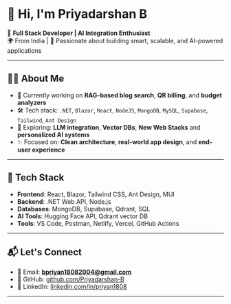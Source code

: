 # 👋 Hi, I'm Priyadarshan B

🎯 **Full Stack Developer | AI Integration Enthusiast**  
🌍 From India | 💼 Passionate about building smart, scalable, and AI-powered applications

---

## 🧑‍💻 About Me

- 🔭 Currently working on **RAG-based blog search**, **QR billing**, and **budget analyzers**
- 🛠️ Tech stack: `.NET`, `Blazor`, `React`, `NodeJS`, `MongoDB`, `MySQL`, `Supabase`, `Tailwind`, `Ant Design`
- 🤖 Exploring: **LLM integration**, **Vector DBs**, **New Web Stacks** and **personalized AI systems**
- ✨ Focused on: **Clean architecture**, **real-world app design**, and **end-user experience**

---
## 🔧 Tech Stack

- **Frontend**: React, Blazor, Tailwind CSS, Ant Design, MUI  
- **Backend**: .NET Web API, Node.js  
- **Databases**: MongoDB, Supabase, Qdrant, SQL  
- **AI Tools**: Hugging Face API, Qdrant vector DB  
- **Tools**: VS Code, Postman, Netlify, Vercel, GitHub Actions

---


## 📬 Let's Connect

- 📧 Email: **bpriyan18082004@gmail.com**  
- 🔗 GitHub: [github.com/Priyadarshan-B](https://github.com/Priyadarshan-B)  
- 🔗 LinkedIn: [linkedin.com/in/priyan1808](https://www.linkedin.com/in/priyan1808)

---
